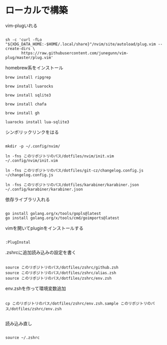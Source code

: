 # ローカルで構築

vim-plugいれる

```

sh -c 'curl -fLo "${XDG_DATA_HOME:-$HOME/.local/share}"/nvim/site/autoload/plug.vim --create-dirs \
       https://raw.githubusercontent.com/junegunn/vim-plug/master/plug.vim'

```

homebrew系をインストール

```
brew install ripgrep

brew install luarocks

brew install sqlite3

brew install chafa

brew install gh

luarocks install lua-sqlite3
```

シンボリックリンクをはる

```

mkdir -p ~/.config/nvim/

ln -fns このリポジトリのパス/dotfiles/nvim/init.vim ~/.config/nvim/init.vim

ln -fns このリポジトリのパス/dotfiles/git-cz/changelog.config.js ~/changelog.config.js

ln -fns このリポジトリのパス/dotfiles/karabiner/karabiner.json ~/.config/karabiner/karabiner.json

```

依存ライブラリ入れる

```

go install golang.org/x/tools/gopls@latest
go install golang.org/x/tools/cmd/goimports@latest

```

vimを開いてpluginをインストールする

```

:PlugInstal

```

.zshrcに追加読み込みの設定を書く

```

source このリポジトリのパス/dotfiles/zshrc/github.zsh
source このリポジトリのパス/dotfiles/zshrc/alias.zsh
source このリポジトリのパス/dotfiles/zshrc/env.zsh

```

env.zshを作って環境変数追加

```

cp このリポジトリのパス/dotfiles/zshrc/env.zsh.sample このリポジトリのパス/dotfiles/zshrc/env.zsh 


```

読み込み直し

```

source ~/.zshrc

```
